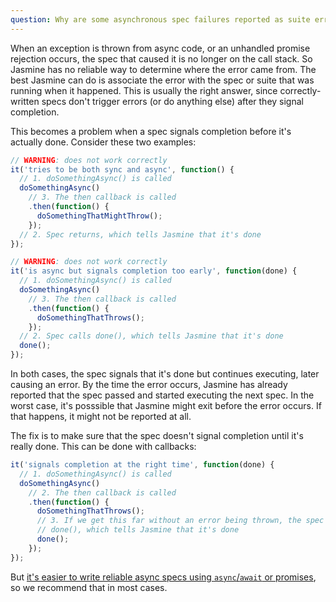 ```yaml
---
question: Why are some asynchronous spec failures reported as suite errors or as failures of a different spec?
---
```


When an exception is thrown from async code, or an unhandled promise rejection
occurs, the spec that caused it is no longer on the call stack. So Jasmine has
no reliable way to determine where the error came from. The best Jasmine can do
is associate the error with the spec or suite that was running when it happened.
This is usually the right answer, since correctly-written specs don't trigger
errors (or do anything else) after they signal completion.

This becomes a problem when a spec signals completion before it's actually done.
Consider these two examples:

```javascript
// WARNING: does not work correctly
it('tries to be both sync and async', function() {
  // 1. doSomethingAsync() is called 
  doSomethingAsync()
    // 3. The then callback is called
    .then(function() {
      doSomethingThatMightThrow();
    });
  // 2. Spec returns, which tells Jasmine that it's done
});

// WARNING: does not work correctly
it('is async but signals completion too early', function(done) {
  // 1. doSomethingAsync() is called 
  doSomethingAsync()
    // 3. The then callback is called
    .then(function() {
      doSomethingThatThrows();
    });
  // 2. Spec calls done(), which tells Jasmine that it's done
  done();
});
```

In both cases, the spec signals that it's done but continues executing, later
causing an error. By the time the error occurs, Jasmine has already reported
that the spec passed and started executing the next spec. In the worst case,
it's posssible that Jasmine might exit before the error occurs. If that happens,
it might not be reported at all.

The fix is to make sure that the spec doesn't signal completion until it's
really done. This can be done with callbacks:

```javascript
it('signals completion at the right time', function(done) {
  // 1. doSomethingAsync() is called 
  doSomethingAsync()
    // 2. The then callback is called
    .then(function() {
      doSomethingThatThrows();
      // 3. If we get this far without an error being thrown, the spec calls
      // done(), which tells Jasmine that it's done
      done();
    });
});
```

But
[it's easier to write reliable async specs using `async`/`await` or promises](#which-async-style-should-i-prefer-and-why),
so we recommend that in most cases.
